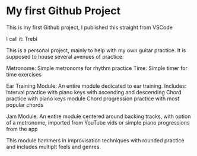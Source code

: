 # My first Github Project
This is my first Github project, I published this straight from VSCode

I call it: Trebl

This is a personal project, mainly to help with my own guitar practice. It is
supposed to house several avenues of practice:

Metronome: Simple metronome for rhythm practice 
Time: Simple timer for time exercises 


Ear Training Module: An entire module dedicated to ear training. 
Includes: 
Interval practice with piano keys with ascending and descending
Chord practice with piano keys module
Chord progression practice with most popular chords

Jam Module: An entire module centered around backing tracks, with option of a
metronome, imported from YouTube vids or simple piano progressions from the app

This module hammers in improvisation techniques with rounded practice and 
includes multiplt feels and genres. 